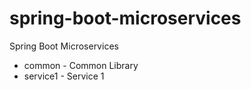# spring-boot-microservices
Spring Boot Microservices<br/>
<ul>
	<li>common - Common Library</li>
	<li>service1 - Service 1</li>
</ul>
	
	
